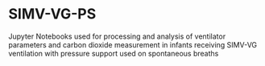 # SIMV-VG-PS
Jupyter Notebooks used for processing and analysis of ventilator parameters and carbon dioxide measurement in infants receiving SIMV-VG ventilation with pressure support used on spontaneous breaths
